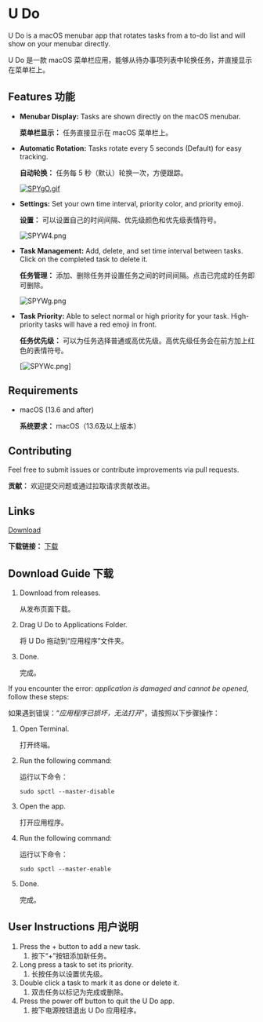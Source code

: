 # U Do

U Do is a macOS menubar app that rotates tasks from a to-do list and will show on your menubar directly.

U Do 是一款 macOS 菜单栏应用，能够从待办事项列表中轮换任务，并直接显示在菜单栏上。

## Features 功能

- **Menubar Display:** Tasks are shown directly on the macOS menubar.

  **菜单栏显示：** 任务直接显示在 macOS 菜单栏上。

- **Automatic Rotation:** Tasks rotate every 5 seconds (Default) for easy tracking.

  **自动轮换：** 任务每 5 秒（默认）轮换一次，方便跟踪。

  [![SPYgO.gif](https://s7.gifyu.com/images/SPYgO.gif)](https://gifyu.com/image/SPYgO)

- **Settings:** Set your own time interval, priority color, and priority emoji.

  **设置：** 可以设置自己的时间间隔、优先级颜色和优先级表情符号。

  ![SPYW4.png](https://s13.gifyu.com/images/SPYW4.png)

- **Task Management:** Add, delete, and set time interval between tasks. Click on the completed task to delete it.

  **任务管理：** 添加、删除任务并设置任务之间的时间间隔。点击已完成的任务即可删除。

  ![SPYWg.png](https://s7.gifyu.com/images/SPYWg.png)

- **Task Priority:** Able to select normal or high priority for your task. High-priority tasks will have a red emoji in front.

  **任务优先级：** 可以为任务选择普通或高优先级。高优先级任务会在前方加上红色的表情符号。

  [![SPYWc.png](https://s7.gifyu.com/images/SPYWc.png)]

## Requirements

- macOS (13.6 and after)

  **系统要求：** macOS（13.6及以上版本）

## Contributing

Feel free to submit issues or contribute improvements via pull requests.

**贡献：** 欢迎提交问题或通过拉取请求贡献改进。

## Links

[Download](https://github.com/chriyocc/U-Do/releases/latest)

**下载链接：** [下载](https://github.com/chriyocc/U-Do/releases/latest)

## Download Guide 下载

1. Download from releases.

   从发布页面下载。

2. Drag U Do to Applications Folder.

   将 U Do 拖动到“应用程序”文件夹。

3. Done.

   完成。

If you encounter the error: *application is damaged and cannot be opened*, follow these steps:

如果遇到错误：“*应用程序已损坏，无法打开*”，请按照以下步骤操作：

1. Open Terminal.

   打开终端。

2. Run the following command:

   运行以下命令：

   ```
   sudo spctl --master-disable
   ```

3. Open the app.

   打开应用程序。

4. Run the following command:

   运行以下命令：

   ```
   sudo spctl --master-enable
   ```

5. Done.

   完成。

## User Instructions 用户说明

1. Press the + button to add a new task.
   1. 按下“+”按钮添加新任务。
2. Long press a task to set its priority.
   1. 长按任务以设置优先级。
3. Double click a task to mark it as done or delete it.
   1. 双击任务以标记为完成或删除。
4. Press the power off button to quit the U Do app.
   1. 按下电源按钮退出 U Do 应用程序。
